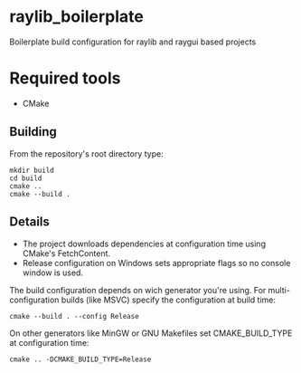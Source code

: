 # raylib_boilerplate
Boilerplate build configuration for raylib and raygui based projects

# Required tools
* CMake

## Building
From the repository's root directory type:
```shell
mkdir build
cd build
cmake ..
cmake --build .
```

## Details
* The project downloads dependencies at configuration time using CMake's FetchContent.
* Release configuration on Windows sets appropriate flags so no console window is used.

The build configuration depends on wich generator you're using. For multi-configuration builds (like MSVC) specify the configuration at build time:
```shell
cmake --build . --config Release
```
On other generators like MinGW or GNU Makefiles set CMAKE_BUILD_TYPE at configuration time:
```shell
cmake .. -DCMAKE_BUILD_TYPE=Release
```